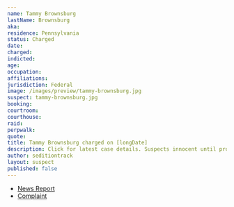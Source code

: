 ```yaml
---
name: Tammy Brownsburg
lastName: Brownsburg
aka:
residence: Pennsylvania
status: Charged
date:
charged:
indicted:
age:
occupation:
affiliations:
jurisdiction: Federal
image: /images/preview/tammy-brownsburg.jpg
suspect: tammy-brownsburg.jpg
booking:
courtroom:
courthouse:
raid:
perpwalk:
quote:
title: Tammy Brownsburg charged on [longDate]
description: Click for latest case details. Suspects innocent until proven guilty.
author: seditiontrack
layout: suspect
published: false
---
```

- [News Report]()
- [Complaint](https://extremism.gwu.edu/sites/g/files/zaxdzs2191/f/Mark%20Aungst%20and%20Tammy%20Bronsburg%20Criminal%20Complaint.pdf)
